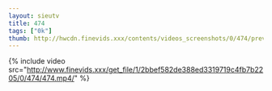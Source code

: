 ```yaml
--- 
layout: sieutv
title: 474
tags: ["0k"]
thumb: http://hwcdn.finevids.xxx/contents/videos_screenshots/0/474/preview.mp4.jpg
---
```

{% include video src="http://www.finevids.xxx/get_file/1/2bbef582de388ed3319719c4fb7b2205/0/474/474.mp4/" %} 
